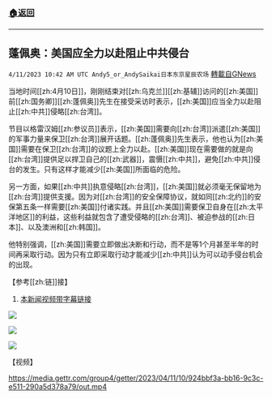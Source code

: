 ###  [:house:返回](README.md)
---


## 蓬佩奥：美国应全力以赴阻止中共侵台
`4/11/2023 10:42 AM UTC Andy5_or_AndySaikai日本东京星辰农场` [轉載自GNews](https://gnews.org/articles/1085177)

         

当地时间[[zh:4月10日]]，刚刚结束对[[zh:乌克兰]][[zh:基辅]]访问的[[zh:美国]]前[[zh:国务卿]][[zh:蓬佩奥]]先生在接受采访时表示，[[zh:美国]]应当全力以赴阻止[[zh:中共]]侵略[[zh:台湾]]。

节目以格雷汉姆[[zh:参议员]]表示，[[zh:美国]]需要向[[zh:台湾]]派遣[[zh:美国]]的军事力量来保卫[[zh:台湾]]展开话题。[[zh:蓬佩奥]]先生表示，他也认为[[zh:美国]]需要在保卫[[zh:台湾]]的议题上全力以赴。[[zh:美国]]现在需要做的就是向[[zh:台湾]]提供足以捍卫自己的[[zh:武器]]，震慑[[zh:中共]]，避免[[zh:中共]]侵台的发生。只有这样才能减少[[zh:美国]]所面临的危险。

另一方面，如果[[zh:中共]]执意侵略[[zh:台湾]]，[[zh:美国]]就必须毫无保留地为[[zh:台湾]]提供支援。因为对[[zh:台湾]]的安全保障协议，就如同[[zh:北约]]的安保第五条一样需要[[zh:美国]]付诸实践。并且[[zh:美国]]需要保卫自身在[[zh:太平洋地区]]的利益，这些利益就包含了遭受侵略的[[zh:台湾]]、被迫参战的[[zh:日本]]、以及澳洲和[[zh:韩国]]。

他特别强调，[[zh:美国]]需要立即做出决断和行动，而不是等1个月甚至半年的时间再采取行动。因为只有立即采取行动才能减少[[zh:中共]]认为可以动手侵台机会的出现。
         

【参考[[zh:链]]接】

1. [本新闻视频带字幕链接](https://gettr.com/post/p2e32m6384c)

![](https://i.imgur.com/4GnpV1l.png)

![](https://i.imgur.com/g03UmPk.png)

![](https://i.imgur.com/Gcxe3Wo.png)

【视频】


https://media.gettr.com/group4/getter/2023/04/11/10/924bbf3a-bb16-9c3c-e511-290a5d378a79/out.mp4

